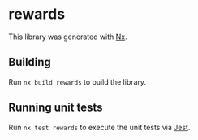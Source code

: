 # rewards

This library was generated with [Nx](https://nx.dev).

## Building

Run `nx build rewards` to build the library.

## Running unit tests

Run `nx test rewards` to execute the unit tests via [Jest](https://jestjs.io).
